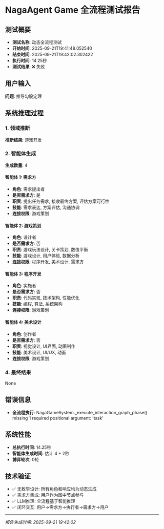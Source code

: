 # NagaAgent Game 全流程测试报告

## 测试概要
- **测试名称**: 动态全流程测试
- **开始时间**: 2025-09-21T19:41:48.052540
- **结束时间**: 2025-09-21T19:42:02.302422
- **执行时间**: 14.25秒
- **测试结果**: ❌ 失败

## 用户输入
**问题**: 推导勾股定理

## 系统推理过程

### 1. 领域推断
**推断结果**: 游戏开发

### 2. 智能体生成
**生成数量**: 4

#### 智能体 1: 需求方
- **角色**: 需求提出者
- **是否需求方**: 是
- **职责**: 提出任务需求, 接收最终方案, 评估方案可行性
- **技能**: 需求表达, 方案评估, 沟通协调
- **连接权限**: 游戏策划

#### 智能体 2: 游戏策划
- **角色**: 设计者
- **是否需求方**: 否
- **职责**: 游戏玩法设计, 关卡策划, 数值平衡
- **技能**: 游戏设计, 用户体验, 数据分析
- **连接权限**: 程序开发, 美术设计, 需求方

#### 智能体 3: 程序开发
- **角色**: 实施者
- **是否需求方**: 否
- **职责**: 代码实现, 技术架构, 性能优化
- **技能**: 编程, 算法, 系统架构
- **连接权限**: 游戏策划

#### 智能体 4: 美术设计
- **角色**: 创作者
- **是否需求方**: 否
- **职责**: 视觉设计, UI界面, 动画制作
- **技能**: 美术设计, UI/UX, 动画
- **连接权限**: 游戏策划

### 4. 最终结果
None

## 错误信息
- **全流程执行**: NagaGameSystem._execute_interaction_graph_phase() missing 1 required positional argument: 'task'

## 系统性能
- **总执行时间**: 14.25秒
- **智能体生成时间**: 估计 4 * 2秒
- **博弈轮次**: 0轮

## 技术验证
- ✅ 无枚举设计: 所有角色和响应均为动态生成
- ✅ 需求方集成: 用户作为图中节点参与
- ✅ LLM推理: 全流程基于智能推理
- ✅ 闭环交互: 用户→需求方→执行者→需求方→用户

---
*报告生成时间: 2025-09-21 19:42:02*
